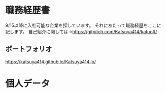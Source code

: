 # 職務経歴書
9/15以降に入社可能な企業を探しています。
それにあたって職務経歴をここに記します。
自己紹介に関しては→https://gitpitch.com/Katsuya414/katuo#/

## ポートフォリオ
https://katsuya414.github.io/Katsuya414.io/

# 個人データ
